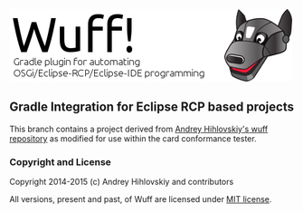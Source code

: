 ![Wuff logo](media/logo.png "Wuff logo")

## Gradle Integration for Eclipse RCP based projects

This branch contains a project derived from [Andrey Hihlovskiy's wuff repository](https://github.com/akhikhl/wuff) as modified for use within the card conformance tester.

### Copyright and License

Copyright 2014-2015 (c) Andrey Hihlovskiy and contributors

All versions, present and past, of Wuff are licensed under [MIT license](LICENSE).


